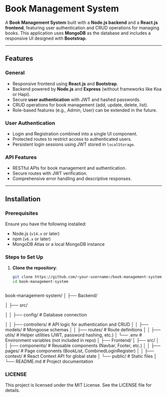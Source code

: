 # Book Management System

A **Book Management System** built with a **Node.js backend** and a **React.js frontend**, featuring user authentication and CRUD operations for managing books. This application uses **MongoDB** as the database and includes a responsive UI designed with **Bootstrap**.

---

## Features

### General
- Responsive frontend using **React.js** and **Bootstrap**.
- Backend powered by **Node.js** and **Express** (without frameworks like Koa or Hapi).
- Secure **user authentication** with JWT and hashed passwords.
- CRUD operations for book management (add, update, delete, list).
- Role-based features (e.g., Admin, User) can be extended in the future.

### User Authentication
- Login and Registration combined into a single UI component.
- Protected routes to restrict access to authenticated users.
- Persistent login sessions using JWT stored in `localStorage`.

### API Features
- RESTful APIs for book management and authentication.
- Secure routes with JWT verification.
- Comprehensive error handling and descriptive responses.

---

## Installation

### Prerequisites
Ensure you have the following installed:
- Node.js (`v14.x` or later)
- npm (`v6.x` or later)
- MongoDB Atlas or a local MongoDB instance

### Steps to Set Up
1. **Clone the repository**:
   ```bash
   git clone https://github.com/<your-username>/book-management-system.git
   cd book-management-system



book-management-system/
│
├── Backend/

│   ├── src/

│   │   ├── config/           # Database connection

│   │   ├── controllers/      # API logic for authentication and CRUD
│   │   ├── models/           # Mongoose schemas
│   │   ├── routes/           # Route definitions
│   │   ├── utils/            # Helper utilities (JWT, password hashing, etc.)
│   └── .env                  # Environment variables (not included in repo)
│
├── Frontend/
│   ├── src/
│   │   ├── components/       # Reusable components (Navbar, Footer, etc.)
│   │   ├── pages/            # Page components (BookList, CombinedLoginRegister)
│   │   ├── context/          # React Context API for global state
│   └── public/               # Static files
│
└── README.md                 # Project documentation



### LICENSE
This project is licensed under the MIT License. See the LICENSE file for details.


